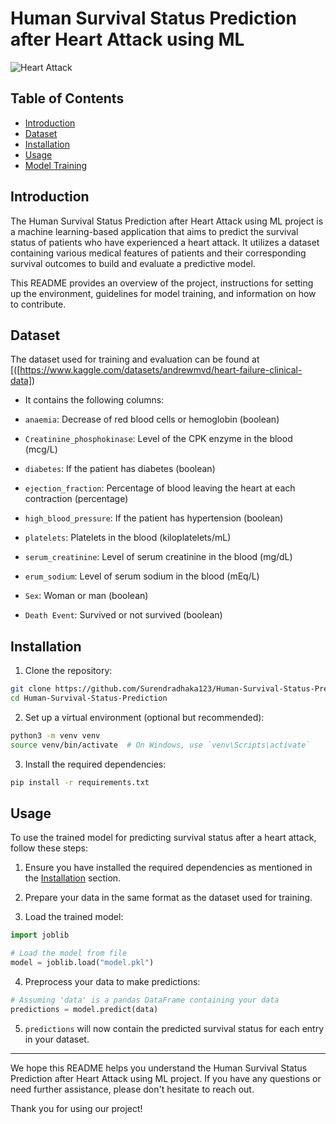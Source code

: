# Human Survival Status Prediction after Heart Attack using ML

![Heart Attack]([[https://example.com/path/to/heart-attack-image.png](https://www.google.com/url?sa=i&url=https%3A%2F%2Fen.wikipedia.org%2Fwiki%2FMyocardial_infarction&psig=AOvVaw26xebCvHNUKH6kePOm_A8i&ust=1690182286575000&source=images&cd=vfe&opi=89978449&ved=0CBEQjRxqFwoTCJD4_fmhpIADFQAAAAAdAAAAABAE)](https://www.istockphoto.com/photo/heart-attack-concept-gm1128931450-298046977))

## Table of Contents

- [Introduction](#introduction)
- [Dataset](#dataset)
- [Installation](#installation)
- [Usage](#usage)
- [Model Training](#model-training)

## Introduction

The Human Survival Status Prediction after Heart Attack using ML project is a machine learning-based application that aims to predict the survival status of patients who have experienced a heart attack. It utilizes a dataset containing various medical features of patients and their corresponding survival outcomes to build and evaluate a predictive model.

This README provides an overview of the project, instructions for setting up the environment, guidelines for model training, and information on how to contribute.

## Dataset

The dataset used for training and evaluation can be found at [([https://www.kaggle.com/datasets/andrewmvd/heart-failure-clinical-data])
- It contains the following columns:

- `anaemia`: Decrease of red blood cells or hemoglobin (boolean)
- `Creatinine_phosphokinase`: Level of the CPK enzyme in the blood (mcg/L)
- `diabetes`: If the patient has diabetes (boolean)
- `ejection_fraction`: Percentage of blood leaving the heart at each contraction (percentage)
- `high_blood_pressure`: If the patient has hypertension (boolean)
- `platelets`: Platelets in the blood (kiloplatelets/mL)
- `serum_creatinine`: Level of serum creatinine in the blood (mg/dL)
- `erum_sodium`: Level of serum sodium in the blood (mEq/L)
- `Sex`: Woman or man (boolean)
- `Death Event`: Survived or not survived (boolean)
  
## Installation

1. Clone the repository:

```bash
git clone https://github.com/Surendradhaka123/Human-Survival-Status-Predictor-using-ML.git
cd Human-Survival-Status-Prediction
```

2. Set up a virtual environment (optional but recommended):

```bash
python3 -m venv venv
source venv/bin/activate  # On Windows, use `venv\Scripts\activate`
```

3. Install the required dependencies:

```bash
pip install -r requirements.txt
```

## Usage

To use the trained model for predicting survival status after a heart attack, follow these steps:

1. Ensure you have installed the required dependencies as mentioned in the [Installation](#installation) section.

2. Prepare your data in the same format as the dataset used for training.

3. Load the trained model:

```python
import joblib

# Load the model from file
model = joblib.load("model.pkl")
```

4. Preprocess your data to make predictions:

```python
# Assuming 'data' is a pandas DataFrame containing your data
predictions = model.predict(data)
```

5. `predictions` will now contain the predicted survival status for each entry in your dataset.

---

We hope this README helps you understand the Human Survival Status Prediction after Heart Attack using ML project. If you have any questions or need further assistance, please don't hesitate to reach out.

Thank you for using our project!
